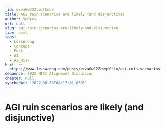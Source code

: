 ```yaml
---
_id: ervaGwJ2ZcwqfCcLx
title: AGI ruin scenarios are likely (and disjunctive)
author: So8res
url: null
slug: agi-ruin-scenarios-are-likely-and-disjunctive
type: post
tags:
  - LessWrong
  - Concept
  - Post
  - AI
  - AI_Risk
href: >-
  https://www.lesswrong.com/posts/ervaGwJ2ZcwqfCcLx/agi-ruin-scenarios-are-likely-and-disjunctive
sequence: 2022 MIRI Alignment Discussion
chapter: null
synchedAt: '2022-08-30T08:17:01.639Z'
---
```

# AGI ruin scenarios are likely (and disjunctive)

